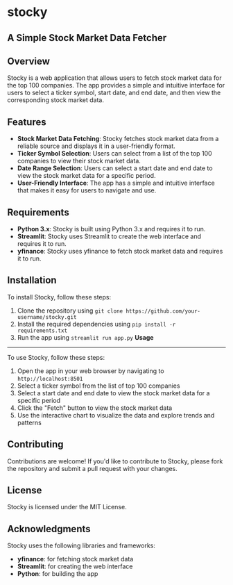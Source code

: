 # stocky


**A Simple Stock Market Data Fetcher**
--------------------------------------

**Overview**
------------

Stocky is a web application that allows users to fetch stock market data for the top 100 companies. The app provides a simple and intuitive interface for users to select a ticker symbol, start date, and end date, and then view the corresponding stock market data.

**Features**
------------
* **Stock Market Data Fetching**: Stocky fetches stock market data from a reliable source and displays it in a user-friendly format.
* **Ticker Symbol Selection**: Users can select from a list of the top 100 companies to view their stock market data.
* **Date Range Selection**: Users can select a start date and end date to view the stock market data for a specific period.
* **User-Friendly Interface**: The app has a simple and intuitive interface that makes it easy for users to navigate and use.

**Requirements**
---------------
* **Python 3.x**: Stocky is built using Python 3.x and requires it to run.
* **Streamlit**: Stocky uses Streamlit to create the web interface and requires it to run.
* **yfinance**: Stocky uses yfinance to fetch stock market data and requires it to run.

**Installation**
------------

To install Stocky, follow these steps:

1. Clone the repository using `git clone https://github.com/your-username/stocky.git`
2. Install the required dependencies using `pip install -r requirements.txt`
3. Run the app using `streamlit run app.py`
**Usage**
-----

To use Stocky, follow these steps:

1. Open the app in your web browser by navigating to `http://localhost:8501`
2. Select a ticker symbol from the list of top 100 companies
3. Select a start date and end date to view the stock market data for a specific period
4. Click the "Fetch" button to view the stock market data
5. Use the interactive chart to visualize the data and explore trends and patterns

**Contributing**
------------

Contributions are welcome! If you'd like to contribute to Stocky, please fork the repository and submit a pull request with your changes.

**License**
-------

Stocky is licensed under the MIT License.

**Acknowledgments**
--------------

Stocky uses the following libraries and frameworks:

* **yfinance**: for fetching stock market data
* **Streamlit**: for creating the web interface
* **Python**: for building the app
